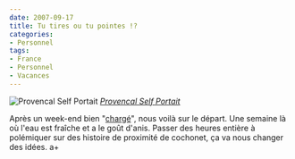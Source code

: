 ```yaml
---
date: 2007-09-17
title: Tu tires ou tu pointes !?
categories:
- Personnel
tags:
- France
- Personnel
- Vacances
---
```

 <img src="https://farm1.static.flickr.com/77/170555745_48d5d283f7.jpg" alt="Provencal Self Portait" />
<em><a href="https://www.flickr.com/photos/heidiandmatt/170555745/" title="photo sharing">Provencal Self Portait</a></em>

Après un week-end bien "<a href="https://www.flickr.com/photos/alienlebarge/sets/72157602048043195/" title="Photos du comptoir">chargé</a>", nous voilà sur le départ. Une semaine là où l'eau est fraîche et a le goût d'anis. Passer des heures entière à polémiquer sur des histoire de proximité de cochonet, ça va nous changer des idées. a+
